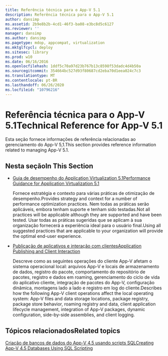 ```yaml
---
title: Referência técnica para o App-V 5.1
description: Referência técnica para o App-V 5.1
author: dansimp
ms.assetid: 2b9e8b2b-4cd1-46f3-ba08-e3bc8d5c6127
ms.reviewer: ''
manager: dansimp
ms.author: dansimp
ms.pagetype: mdop, appcompat, virtualization
ms.mktglfcycl: deploy
ms.sitesec: library
ms.prod: w10
ms.date: 06/16/2016
ms.openlocfilehash: 1ddf5c70a97d23b767b13c8598f53dadc4d4b50a
ms.sourcegitcommit: 354664bc527d93f80687cd2eba70d1eea024c7c3
ms.translationtype: MT
ms.contentlocale: pt-BR
ms.lasthandoff: 06/26/2020
ms.locfileid: "10796216"
---
```

# <span data-ttu-id="5d334-103">Referência técnica para o App-V 5.1</span><span class="sxs-lookup"><span data-stu-id="5d334-103">Technical Reference for App-V 5.1</span></span>


<span data-ttu-id="5d334-104">Esta seção fornece informações de referência relacionadas ao gerenciamento do App-V 5,1.</span><span class="sxs-lookup"><span data-stu-id="5d334-104">This section provides reference information related to managing App-V 5.1.</span></span>

## <span data-ttu-id="5d334-105">Nesta seção</span><span class="sxs-lookup"><span data-stu-id="5d334-105">In This Section</span></span>


-   [<span data-ttu-id="5d334-106">Guia de desempenho do Application Virtualization 5.1</span><span class="sxs-lookup"><span data-stu-id="5d334-106">Performance Guidance for Application Virtualization 5.1</span></span>](performance-guidance-for-application-virtualization-51.md)

    <span data-ttu-id="5d334-107">Fornece estratégia e contexto para várias práticas de otimização de desempenho.</span><span class="sxs-lookup"><span data-stu-id="5d334-107">Provides strategy and context for a number of performance optimization practices.</span></span> <span data-ttu-id="5d334-108">Nem todas as práticas serão aplicáveis, embora tenham suporte e tenham sido testadas.</span><span class="sxs-lookup"><span data-stu-id="5d334-108">Not all practices will be applicable although they are supported and have been tested.</span></span> <span data-ttu-id="5d334-109">Usar todas as práticas sugeridas que se aplicam à sua organização fornecerá a experiência ideal para o usuário final.</span><span class="sxs-lookup"><span data-stu-id="5d334-109">Using all suggested practices that are applicable to your organization will provide the optimal end-user experience.</span></span>

-   [<span data-ttu-id="5d334-110">Publicação de aplicativos e interação com clientes</span><span class="sxs-lookup"><span data-stu-id="5d334-110">Application Publishing and Client Interaction</span></span>](application-publishing-and-client-interaction51.md)

    <span data-ttu-id="5d334-111">Descreve como as seguintes operações do cliente App-V afetam o sistema operacional local: arquivos App-V e locais de armazenamento de dados, registro do pacote, comportamento do repositório de pacotes, registro e dados em roaming, gerenciamento do ciclo de vida do aplicativo cliente, integração de pacotes do App-V, configuração dinâmica, montagens lado a lado e registro em log do cliente.</span><span class="sxs-lookup"><span data-stu-id="5d334-111">Describes how the following App-V client operations affect the local operating system: App-V files and data storage locations, package registry, package store behavior, roaming registry and data, client application lifecycle management, integration of App-V packages, dynamic configuration, side-by-side assemblies, and client logging.</span></span>






## <span data-ttu-id="5d334-112">Tópicos relacionados</span><span class="sxs-lookup"><span data-stu-id="5d334-112">Related topics</span></span>


[<span data-ttu-id="5d334-113">Criação de bancos de dados do App-V 4.5 usando scripts SQL</span><span class="sxs-lookup"><span data-stu-id="5d334-113">Creating App-V 4.5 Databases Using SQL Scripting</span></span>](../solutions/creating-app-v-45-databases-using-sql-scripting.md)

 

 





